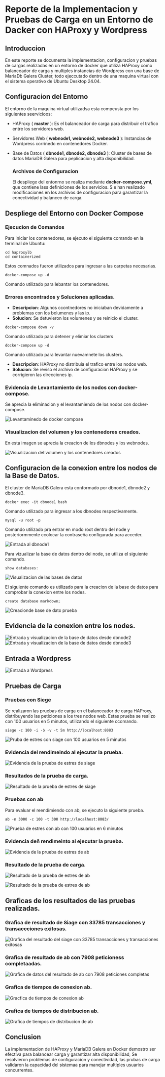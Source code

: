 # Reporte de la Implementacion y Pruebas de Carga en un Entorno de Dacker con HAProxy y Wordpress

## Introduccion

En este reporte se documenta la implementacion, configuracion y pruebas de cargas realizadas en un entorno de docker que 
utiliza HAProxy como balanceador de carga y multiples instancias de Wordpress con una base de MariaDb Galera Cluster,
todo ejeccutado dentro de una maquina virtual con el sistema operativo de Ubuntu Desktop 24.04.

## Configuracion del Entorno

El entorno de la maquina virtual utilizadsa esta compeusta por los siguientes seervicioos:

- HAProxy ( **master** ): Es el balanceador de carga para distribuir el trafico entre los servidores web.

- Servidores Web ( **webnode1, webnode2, webnode3** ): Instancias de Wordpress corrinedo en contenedores Docker.

- Base de Datos ( **dbnode1, dbnode2, dbnode3** ): Cluster de bases de datos MariaDB Galera para peplicacion y alta disponibilidad.

    ### Archivos de Configuracion ###

  El despliege del entonrno se realiza mediante **docker-compose.yml**, que contiene lass definiciones de los servicios. S e han realizado modificaciones en los archivos de configuracion para garantizar la conectividad y balanceo de carga.

## Despliege del Entorno con Docker Compose

  ### Ejecucion de Comandos

  Para iniciar los contenedores, se ejecuto el siguiente comando en la terminal de Ubuntu:

  ```
  cd haproxylb
  cd containerized
  ```

  Estos comnados fueron utilizados para ingresar a las carpetas necesarias.

  ```
  docker-compose up -d
  ```

  Comando utilizado para lebantar los contenedores.

  ### Errores encontrados y Soluciones aplicadas.

  - **Descripcion**: Algunos ccontnedores no iniciaban devidamente a problemas con los bolumenes y las ip.
  - **Solucion**: Se detuvieron los volumenes y se reinicio el cluster.

  ```
  docker-compose down -v
  ```

  Comando utilizado para detener y elimiar los clusters

  ```
  docker-compose up -d
  ```

  Comando utilizado para levantar nuevamnete los clusters.

  - **Descripcion**: HAProxy no distribuia el trafico entre los nodos web.
  - **Solucion**: Se reviso el archivo de configuracion HAProxy y se corrigieron las direcciones ip.

### Evidencia de Levantamiento de los nodos con docker-compose.

Se aprecia la eliminacion y el levantamiendo de los nodos con docker-compose.

![Levantaminedo de docker compose](https://github.com/ChristianJHR/Computo/blob/main/Capturas%20de%20pantalla/Captura%20desde%202025-04-02%2021-28-34.png)

### Visualizacion del volumen y los contenedores creados.

En esta imagen se aprecia la creacion de los dbnodes y los webnodes. 

![Visualizacion del volumen y los contenedores creados](https://github.com/ChristianJHR/Computo/blob/main/Capturas%20de%20pantalla/Captura%20desde%202025-04-02%2021-32-30.png?raw=true)

## Configuracion de la conexion entre los nodos de la Base de Datos.

El cluster de MariaDB Galera esta conformado por dbnode1, dbnode2 y dbnode3.

```
docker exec -it dbnode1 bash
```

Comando utilizado para ingresar a los dbnodes respectivamente.

```
mysql -u root -p
```

Comando utilizado pra entrar en modo root dentro del node y posteriormmente ccolocar la contraseña configurada para acceder.

![Entrada al dbnode1](https://github.com/ChristianJHR/Computo/blob/main/Capturas%20de%20pantalla/Captura%20desde%202025-04-02%2021-28-56.png?raw=true)

Para vizualizar la base de datos dentro del node, se utiliza el siguiente comando.

```
show databases:
```

![Visualizacion de las bases de datos](https://github.com/ChristianJHR/Computo/blob/main/Capturas%20de%20pantalla/Captura%20desde%202025-04-02%2021-28-56.png?raw=true)

El siguiente comando es utilizado para la creacion de la base de datos para comprobar la conexion entre los nodes.

```
create database markdown;
```

![Creacionde base de dato prueba](https://github.com/ChristianJHR/Computo/blob/main/Capturas%20de%20pantalla/Captura%20desde%202025-04-02%2021-30-21.png?raw=true)

## Evidencia de la conexion entre los nodes.

![Entrada y visualizacion de la base de datos desde dbnode2](https://github.com/ChristianJHR/Computo/blob/main/Capturas%20de%20pantalla/Captura%20desde%202025-04-02%2021-30-36.png?raw=true)
![Entrada y visualizacion de la base de datos desde dbnode3](https://github.com/ChristianJHR/Computo/blob/main/Capturas%20de%20pantalla/Captura%20desde%202025-04-02%2021-30-45.png?raw=true)

## Entrada a Wordpress

![Entrada a Wordpress](https://github.com/ChristianJHR/Computo/blob/main/Capturas%20de%20pantalla/Captura%20desde%202025-04-02%2022-12-43.png?raw=true)

## Pruebas de Carga

### Pruebas con **Siege**

Se realizaron las pruebas de carga en el balanceador de carga HAProxy, distribuyendo las peticiones a los tres nodos web.
Estas prueba se realizo con 100 usuarios en 5 minutos, utilizando el siguiente ccomando.

```
siege -c 100 -i -b -v -t 5m http://localhost:8083
```

![Pruba de estres con siage con 100 usuarios en 5 minutos](https://github.com/ChristianJHR/Computo/blob/main/Capturas%20de%20pantalla/Captura%20desde%202025-04-02%2021-32-56.png?raw=true)

### Evidencia del rendimeindo al ejecutar la prueba.

![Evidencia de la prueba de estres de siage](https://github.com/ChristianJHR/Computo/blob/main/Capturas%20de%20pantalla/Captura%20desde%202025-04-02%2021-33-10.png?raw=true)

### Resultados de la prueba de carga.

![Resultado de la prueba de estres de siage](https://github.com/ChristianJHR/Computo/blob/main/Capturas%20de%20pantalla/Captura%20desde%202025-04-02%2021-46-38.png?raw=true)

### Pruebas con **ab**

Para evaluar el reendimiendo con ab, se ejecuto la siguiente prueba.

```
ab -n 3000 -c 100 -t 300 http://localhost:8083/
```

![Prueba de estres con ab con 100 usuarios en 6 minutos](https://github.com/ChristianJHR/Computo/blob/main/Capturas%20de%20pantalla/Captura%20desde%202025-04-02%2021-46-56.png?raw=true)

### Evidencia deñ rendimeinto al ejecutar la prueba.

![Evidencia de la prueba de estres de ab](https://github.com/ChristianJHR/Computo/blob/main/Capturas%20de%20pantalla/Captura%20desde%202025-04-02%2021-47-10.png?raw=true)

### Resultado de la prueba de carga.

![Resultado de la prueba de estres de ab](https://github.com/ChristianJHR/Computo/blob/main/Capturas%20de%20pantalla/Captura%20desde%202025-04-02%2021-57-00.png?raw=true)

![Resultado de la prueba de estres de ab](https://github.com/ChristianJHR/Computo/blob/main/Capturas%20de%20pantalla/Captura%20desde%202025-04-02%2021-57-14.png?raw=true)

## Graficas de los resultados de las pruebas realizadas.

### Grafica de resultado de **Siage** con 33785 transacciones y transaccciones exitosas.

![Grafica del resultado del siage con 33785 transacciones y transacciones exitosas](https://github.com/ChristianJHR/Computo/blob/main/Capturas%20de%20pantalla/Captura%20de%20pantalla%202025-04-02%20231923.png?raw=true)

### Grafica de resultado de **ab** con 7908 peticioness completaadas. 

![Grafica de datos del resultado de ab con 7908 peticiones completas](https://github.com/ChristianJHR/Computo/blob/main/Capturas%20de%20pantalla/Captura%20de%20pantalla%202025-04-02%20233532.png?raw=true)

### Grafica de tiempos de conexion ab.

![Gracfica de tiempos de conexion ab](https://github.com/ChristianJHR/Computo/blob/main/Capturas%20de%20pantalla/Captura%20de%20pantalla%202025-04-02%20234255.png?raw=true)

### Grafica de tiempos de distribucion ab.

![Grafica de tiempos de distribucion de ab](https://github.com/ChristianJHR/Computo/blob/main/Capturas%20de%20pantalla/Captura%20de%20pantalla%202025-04-02%20234559.png?raw=true)

## Conclusion

La implementacion de HAProxy y MariaDB Galera en Docker demostro ser efectiva para balancear carga  y garantizar alta disponibilidad, Se resolvieron problemas de configuracion y conectividad, las prubas de carga validaron la capacidad del sistemaa para manejar multiples usuarios concurrentes.
